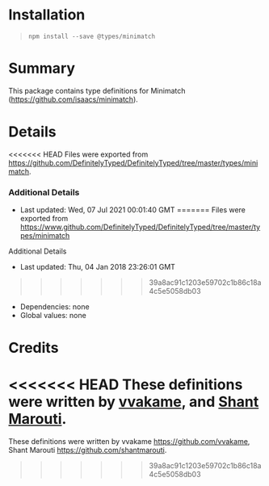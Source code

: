 # Installation
> `npm install --save @types/minimatch`

# Summary
This package contains type definitions for Minimatch (https://github.com/isaacs/minimatch).

# Details
<<<<<<< HEAD
Files were exported from https://github.com/DefinitelyTyped/DefinitelyTyped/tree/master/types/minimatch.

### Additional Details
 * Last updated: Wed, 07 Jul 2021 00:01:40 GMT
=======
Files were exported from https://www.github.com/DefinitelyTyped/DefinitelyTyped/tree/master/types/minimatch

Additional Details
 * Last updated: Thu, 04 Jan 2018 23:26:01 GMT
>>>>>>> 39a8ac91c1203e59702c1b86c18a4c5e5058db03
 * Dependencies: none
 * Global values: none

# Credits
<<<<<<< HEAD
These definitions were written by [vvakame](https://github.com/vvakame), and [Shant Marouti](https://github.com/shantmarouti).
=======
These definitions were written by vvakame <https://github.com/vvakame>, Shant Marouti <https://github.com/shantmarouti>.
>>>>>>> 39a8ac91c1203e59702c1b86c18a4c5e5058db03
